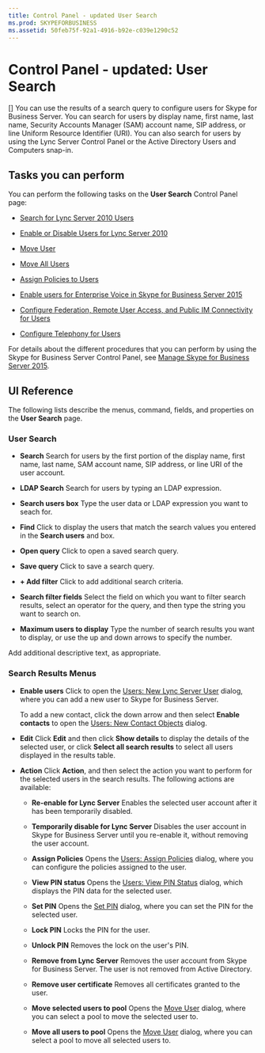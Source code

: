 ```yaml
---
title: Control Panel - updated User Search
ms.prod: SKYPEFORBUSINESS
ms.assetid: 50feb75f-92a1-4916-b92e-c039e1290c52
---
```



# Control Panel - updated: User Search
[]
You can use the results of a search query to configure users for Skype for Business Server. You can search for users by display name, first name, last name, Security Accounts Manager (SAM) account name, SIP address, or line Uniform Resource Identifier (URI). You can also search for users by using the Lync Server Control Panel or the Active Directory Users and Computers snap-in.
  
    
    


## Tasks you can perform

You can perform the following tasks on the **User Search** Control Panel page:
  
    
    

-  [Search for Lync Server 2010 Users](http://technet.microsoft.com/library/3b9f6f55-d7a9-46ae-8e10-f221ba0d3bb5.aspx)
    
  
-  [Enable or Disable Users for Lync Server 2010](http://technet.microsoft.com/library/12497d00-f665-4a97-be68-854c5a8be4fc.aspx)
    
  
-  [Move User](move-user.md)
    
  
-  [Move All Users](move-all-users.md)
    
  
-  [Assign Policies to Users](http://technet.microsoft.com/library/a4ed0120-d9e5-4eb2-acfd-8de2cb503652.aspx)
    
  
-  [Enable users for Enterprise Voice in Skype for Business Server 2015](enable-users-for-enterprise-voice-in-skype-for-business-server-2015.md)
    
  
-  [Configure Federation, Remote User Access, and Public IM Connectivity for Users](http://technet.microsoft.com/library/736fcaad-9f95-4896-b767-e199d86a00a4.aspx)
    
  
-  [Configure Telephony for Users](http://technet.microsoft.com/library/4546432e-c839-4517-a2c5-bc0d4d8c6a03.aspx)
    
  
For details about the different procedures that you can perform by using the Skype for Business Server Control Panel, see  [Manage Skype for Business Server 2015](manage-skype-for-business-server-2015.md).
  
    
    

## UI Reference


  
    
    
The following lists describe the menus, command, fields, and properties on the **User Search** page.
  
    
    

### User Search


- **Search** Search for users by the first portion of the display name, first name, last name, SAM account name, SIP address, or line URI of the user account.
    
  
- **LDAP Search** Search for users by typing an LDAP expression.
    
  
- **Search users box** Type the user data or LDAP expression you want to seach for.
    
  
- **Find** Click to display the users that match the search values you entered in the **Search users** and box.
    
  
- **Open query** Click to open a saved search query.
    
  
- **Save query** Click to save a search query.
    
  
- **+ Add filter** Click to add additional search criteria.
    
  
- **Search filter fields** Select the field on which you want to filter search results, select an operator for the query, and then type the string you want to search on.
    
  
- **Maximum users to display** Type the number of search results you want to display, or use the up and down arrows to specify the number.
    
  
Add additional descriptive text, as appropriate.
  
    
    

### Search Results Menus


- **Enable users** Click to open the [Users: New Lync Server User](users-new-lync-server-user.md) dialog, where you can add a new user to Skype for Business Server.
    
    To add a new contact, click the down arrow and then select **Enable contacts** to open the [Users: New Contact Objects](users-new-contact-objects.md) dialog.
    
  
- **Edit** Click **Edit** and then click **Show details** to display the details of the selected user, or click **Select all search results** to select all users displayed in the results table.
    
  
- **Action** Click **Action**, and then select the action you want to perform for the selected users in the search results. The following actions are available:
    
  - **Re-enable for Lync Server** Enables the selected user account after it has been temporarily disabled.
    
  
  - **Temporarily disable for Lync Server** Disables the user account in Skype for Business Server until you re-enable it, without removing the user account.
    
  
  - **Assign Policies** Opens the [Users: Assign Policies](users-assign-policies.md) dialog, where you can configure the policies assigned to the user.
    
  
  - **View PIN status** Opens the [Users: View PIN Status](users-view-pin-status.md) dialog, which displays the PIN data for the selected user.
    
  
  - **Set PIN** Opens the [Set PIN](set-pin.md) dialog, where you can set the PIN for the selected user.
    
  
  - **Lock PIN** Locks the PIN for the user.
    
  
  - **Unlock PIN** Removes the lock on the user's PIN.
    
  
  - **Remove from Lync Server** Removes the user account from Skype for Business Server. The user is not removed from Active Directory.
    
  
  - **Remove user certificate** Removes all certificates granted to the user.
    
  
  - **Move selected users to pool** Opens the [Move User](move-user.md) dialog, where you can select a pool to move the selected user to.
    
  
  - **Move all users to pool** Opens the [Move User](move-user.md) dialog, where you can select a pool to move all selected users to.
    
  

